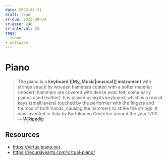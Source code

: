 ```yaml
---
date: 2023-04-21
draft: true
sr-due: 2023-09-09
sr-ease: 248
sr-interval: 16
tags:
- inbox
- software
---
```


# Piano

> The piano is a **keyboard [[My_Music|musical]] instrument** with strings
> struck by wooden hammers coated with a softer material (modern hammers are
> covered with dense wool felt; some early pianos used leather). It is played
> using its keyboard, which is a row of keys (small levers) touched by the
> performer with the fingers and thumbs of both hands, causing the hammers to
> strike the strings. It was invented in Italy by Bartolomeo Cristofori around
> the year 1700.\
> — <cite>[Wikipedia](https://en.wikipedia.org/wiki/Piano)</cite>

## Resources

- https://virtualpiano.net
- https://recursivearts.com/virtual-piano/